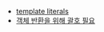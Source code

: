 - [template literals](https://developer.mozilla.org/en-US/docs/Web/JavaScript/Reference/Template_literals)
- [객체 반환을 위해 괄호 필요](https://developer.mozilla.org/ko/docs/Web/JavaScript/Reference/Functions/Arrow_functions)